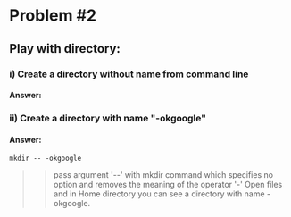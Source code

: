 # Problem #2
## Play with directory: 

### i) Create a directory without name from command line
#### Answer:



### ii) Create a directory with name "-okgoogle"
#### Answer:
```
mkdir -- -okgoogle 
```
>> pass argument '--' with mkdir command which specifies no option and removes the meaning of the operator '-' 
Open files and in Home directory you can see a directory with name -okgoogle.
